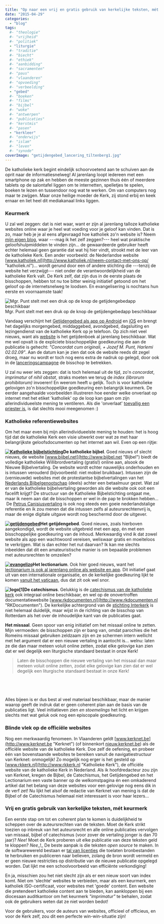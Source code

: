 ```yaml
---
title: "Op naar een vrij en gratis gebruik van kerkelijke teksten, mét keurmerk"
date: "2015-04-29"
categories: 
  - "blog"
tags:
  #- "theologie"
  #- "vrijheid"
  #- "politiek"
  - "liturgie"
  #- "traditie"
  #- "biecht"
  #- "ethiek"
  #- "aanbidding"
  #- "sacramenten"
  #- "paus"
  #- "vlaanderen"
  #- "opvoeding"
  #- "verbeelding"
  - "gebed"
  #- "boeken"
  #- "films"
  #- "bijbel"
  #- "woke"
  #- "antwerpen"
  #- "publicaties"
  #- "kerstmis"
  #- "pasen"
  - "kerkleer"
  #- "onderwijs"
  #- "islam"
  #- "leven"
  #- "synode"
coverImage: "getijdengebed_lancering_tiltenberg1.jpg"
---
```


De katholieke kerk begint eindelijk schoorvoetend aan te schuiven aan de oprit naar de informatiesnelweg! Al jarenlang loopt iedereen met een smartphone op zak en hebben de meeste gezinnen thuis één of meerdere tablets op de salontafel liggen om te internetten, spelletjes te spelen, boeken te lezen en tussendoor nog wat te werken. Om van computers nog maar te zwijgen. Maar onze heilige moeder de Kerk, zij stond erbij en keek ernaar en liet heel dit mediakanaal links liggen.

### Keurmerk

U zal wel zeggen: dat is niet waar, want er zijn al jarenlang talloze katholieke websites online waar je heel wat voeding voor je geloof kan vinden. Dat is zo, maar heb je je al eens afgevraagd hoe katholiek zo'n website is? Neem [mijn eigen blog](http://gelovenleren.net/ "Geloven Leren"), waar ---mag ik het zelf zeggen?--- heel wat praktische geloofshulpmiddelen te vinden zijn... de gewaardeerde gebruiker heeft echter helemaal geen garantie dat wat hij hier vindt, strookt met de leer van de katholieke Kerk. Een ander voorbeeld: de Nederlandse website [www.katholiek.nl](http://www.katholiek.nl/neem-contact-met-ons-op/ "katholiek.nl")... wordt gerund door een of andere stichting die ---tenzij de website het verzwijgt--- niet onder de verantwoordelijkheid van de katholieke Kerk valt. De Kerk zelf, dat zijn dus in de eerste plaats de bisschoppen, hebben tot nu toe bitter weinig initiatief getoond om het geloof op de internetsnelweg te loodsen. En evangelisering is nochtans hun eerste en voornaamste taak!

![Mgr. Punt stelt met een druk op de knop de getijdengebedapp beschikbaar](images/getijdengebed_lancering_tiltenberg1-300x200.jpg) Mgr. Punt stelt met een druk op de knop de getijdengebedapp beschikbaar

Vandaag verschijnt het [Getijdengebed als app op Android](https://play.google.com/store/apps/details?id=org.tiltenberg.Getijdengebed "Getijdengebed") en [iOS](https://itunes.apple.com/us/app/getijdengebed/id979697799?mt=8&at=&ct=&ign-mpt=uo%3D6 "Getijdengebed") en brengt het dagelijks morgengebed, middaggebed, avondgebed, dagsluiting en lezingendienst van de katholieke Kerk op je telefoon. Op zich niet veel nieuws, want als [website](http://www.tiltenberg.org/getijdengebed/login.php "Getijdengebed") is het getijdenboek al jarenlang beschikbaar. Wat me wel opvalt is de expliciete bisschoppelijke goedkeuring die aan de publicatie is gehecht: _"Concordat cum originali, + Jozef M. Punt, Harlemi 02.02.09"_. Aan de datum kan je zien dat ook de website reeds dit zegel droeg, maar nu wordt er toch nog eens extra de nadruk op gelegd, door ook in de [lanceringscampagne](http://www.katholiekgezin.nl/index.php?option=com_content&task=view&id=3023 "Getijdengebed als app") de bisschop te betrekken.

U zal nu weer iets zeggen: dat is toch helemaal uit de tijd, zo'n _concordat_, _imprimatur_ of _nihil obstat_, straks moeten we terug de _index (librorum prohibitorum)_ invoeren! En weerom heeft u gelijk. Toch is voor katholieke gelovigen zo'n bisschoppelijke goedkeuring een belangrijk keurmerk. De eerder aangehaalde voorbeelden illustreren hoe eender welke onverlaat op internet met het etiket 'katholiek' op de loop kan gaan om zijn allerindividueelste mening te ventileren. Als die 'onverlaat' [toevallig een priester is](http://dagelijksevangelie.org/whoarewe/NL/ "Tweeting with God"), is dat slechts mooi meegenomen :)

### Katholieke referentiewebsites

Om het maar even bij mijn allerindividueelste mening te houden: het is hoog tijd dat de katholieke Kerk een visie uitwerkt over wat ze met haar belangrijkste geloofsdocumenten op het internet aan wil. Even op een rijtje:

**[![Katholieke bijbelstichting](images/bijbelnet1-300x100.gif)](http://bijbel.net/)De katholieke bijbel**. Goed nieuws of slecht nieuws, de website [www.bijbel.net](http://www.bijbel.net "Bijbel") biedt de volledige katholieke Willibrordvertaling (gratis!) online aan, alsook de Nieuwe Bijbelvertaling. De website wordt echter nauwelijks onderhouden en is intussen verouderd (bijvoorbeeld: niet mobiel bruikbaar). Intussen zijn de (vernieuwde) websites met de protestantse bijbelvertalingen van het [Nederlands Bijbelgenootschap](https://www.debijbel.nl/ "Nederlands bijbelgenootschap") (deels) achter een betaalmuur gezet. Wat zal er van de katholieke bijbelvertaling geworden als die website ook ooit een facelift krijgt? De structuur van de Katholieke Bijbelstichting ontgaat me, maar ik neem aan dat de bisschoppen er wel in de pap te brokken hebben...  De [Petrus Canisiusvertaling](http://liefdeentrouwaandekerk.blogspot.be/2013/12/petrus-canisius-bijbel-via-e-sword.html "Petrus Canisius bijbelvertaling") is ook nog steeds een goeie nederlandstalige referentie en ik zou menen dat die intussen zelfs al auteursrechtenvrij is, maar de enige digitale uitgave wordt nog beschermd door de uitgever. 

**[![getijdengebed](images/getijdengebed.png)](http://www.katholiekgezin.nl/index.php?option=com_content&task=view&id=3023&Itemid=1)Het getijdengebed**. Goed nieuws, zoals hierboven aangekondigd, wordt de website uitgebreid met een app, én met een bisschoppelijke goedkeuring van de inhoud. Merkwaardig vind ik dat zowel website als app een wachtwoord vereisen, weliswaar gratis en moeiteloos te verkrijgen. Wat is dan echter het nut daarvan? Ik kan me slechts inbeelden dat dit een amateuristische manier is om bepaalde problemen met auteursrechten te omzeilen?

**[![evangelizo](images/evangelizo-300x298.png)](http://dagelijksevangelie.org/M/NL/)Het lectionarium**. Ook hier goed nieuws, want het [lectionarium is ook al jarenlang online als website en app](http://dagelijksevangelie.org/M/NL/ "Dagelijks Evangelie"). Dit initiatief gaat uit van een internationale organisatie, en de kerkelijke goedkeuring lijkt te komen [vanuit het vaticaan](http://dagelijksevangelie.org/whoarewe/NL/ "Dagelijks Evangelie"), dus dat zit ook wel snor.

**![logo[1]](images/logo1.png)De catechismus**. Gelukkig is de [catechismus van de katholieke kerk](http://www.rkdocumenten.nl/rkdocs/index.php?mi=600&doc=1 "Catechismus") ook integraal online beschikbaar, en wel op de onovertroffen documentatiewebsite [www.rkdocumenten.nl](http://www.rkdocumenten.nl "RKDocumenten"). De kerkelijke achtergrond van de [stichting Interkerk](http://interkerk.nl/ "Stichting Interkerk") is niet helemaal duidelijk, maar wijst in de richting van de bisschop van Rotterdam als het over de inhoudelijke kant van de publicaties gaat.

**Het missaal**. Geen spoor van enig initiatief om het missaal online te zetten. Mijn vermoeden: de bisschoppen zijn er bang van, omdat parochies die het Romeins missaal gebruiken zeldzaam zijn en ze schermen intern wellicht met het argument dat er een nieuwe vertaling in aantocht is... welnu: laten ze die dan maar meteen voluit online zetten, zodat elke gelovige kan zien dat er wel degelijk een liturgische standaard bestaat in onze Kerk!

> Laten de bisschoppen die nieuwe vertaling van het missaal dan maar meteen voluit online zetten, zodat elke gelovige kan zien dat er wel degelijk een liturgische standaard bestaat in onze Kerk!

 

 

Alles bijeen is er dus best al veel materiaal beschikbaar, maar de manier waarop geeft de indruk dat er geen coherent plan aan de basis van de publicaties ligt. Veel initiatieven zien _en stoemelings_ het licht en krijgen slechts met wat geluk ook nog een episcopale goedkeuring.

### Blinde vlek op de officiële websites

Nog een merkwaardig fenomeen. In Vlaanderen geldt [www.kerknet.be](http://www.kerknet.be "Kerknet") (of binnenkort [nieuw.kerknet.be](http://nieuw.kerknet.be "Nieuw Kerknet")) als de officiële website van de katholieke Kerk. Doe zelf de oefening, en probeer één van bovenstaande websites te bereiken vanuit de navigatiestructuur van Kerknet: onmogelijk! Zo mogelijk nog erger is het gesteld op [www.rkkerk.nl](http://www.rkkerk.nl "Katholieke Kerk"), de officiële website van de katholieke Kerk in Nederland. Als ik hoofdredacteur zou zijn van Kerknet, kregen de Bijbel, de Catechismus, het Getijdengebed en het Lectionarium een vaste banner op de welkomstpagina én een omkaderend artikel dat het belang van deze websites voor een gelovige nog eens dik in de verf zet! Nu lijkt het alsof de redactie van Kerknet van mening is dat de Bijbel of de Catechismus helemaal niet interessant is voor haar lezers...

### Vrij en gratis gebruik van kerkelijke teksten, mét keurmerk

Een eerste stap om tot en coherent plan te komen is duidelijkheid te scheppen over de auteursrechten van de teksten. Moet de Kerk strikt toezien op inbreuk van het auteursrecht en alle online publicaties vervolgen van missaal, bijbel of catechismus (voor zover de vertaling jonger is dan 70 jaar)? _Nee!_ Moet de Kerk proberen uit elke publicatie van deze teksten geld te kloppen? _Nee__!_ De beste aanpak is die teksten _open source_ te maken. In de softwarewereld bestaan er [tal van licenties](http://en.wikipedia.org/wiki/GNU_General_Public_License "GPL") die toelaten bronbestanden te herbruiken en publiceren naar believen, zolang de bron wordt vermeld en er geen nieuwe restricties op distributie van de nieuwe publicatie opgelegd worden. Dat lijkt me een schoolvoorbeeld van efficiënte verkondiging!

En ja, misschien zou het niet slecht zijn als er een nieuw soort van index komt. Niet om 'slechte' websites te verbieden, maar als een keurmerk, een katholiek ISO-certificaat, voor websites met 'goede' content. Een website die pretendeert katholieke content aan te bieden, kan aankloppen bij een diocesaan auditkantoor om het keurmerk _"imprimatur"_ te behalen, zodat ook de gebruikers weten dat ze niet worden bedot!

Voor de gebruikers, voor de auteurs van websites, officieel of officieus, en voor de Kerk zelf, zou dit een perfecte win-win-situatie zijn!
